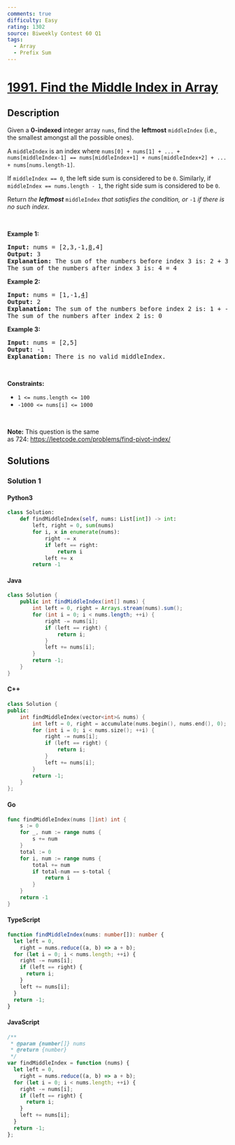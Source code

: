```yaml
---
comments: true
difficulty: Easy
rating: 1302
source: Biweekly Contest 60 Q1
tags:
  - Array
  - Prefix Sum
---
```


<!-- problem:start -->

# [1991. Find the Middle Index in Array](https://leetcode.com/problems/find-the-middle-index-in-array)

## Description

<!-- description:start -->

<p>Given a <strong>0-indexed</strong> integer array <code>nums</code>, find the <strong>leftmost</strong> <code>middleIndex</code> (i.e., the smallest amongst all the possible ones).</p>

<p>A <code>middleIndex</code> is an index where <code>nums[0] + nums[1] + ... + nums[middleIndex-1] == nums[middleIndex+1] + nums[middleIndex+2] + ... + nums[nums.length-1]</code>.</p>

<p>If <code>middleIndex == 0</code>, the left side sum is considered to be <code>0</code>. Similarly, if <code>middleIndex == nums.length - 1</code>, the right side sum is considered to be <code>0</code>.</p>

<p>Return <em>the <strong>leftmost</strong> </em><code>middleIndex</code><em> that satisfies the condition, or </em><code>-1</code><em> if there is no such index</em>.</p>

<p>&nbsp;</p>
<p><strong class="example">Example 1:</strong></p>

<pre>
<strong>Input:</strong> nums = [2,3,-1,<u>8</u>,4]
<strong>Output:</strong> 3
<strong>Explanation:</strong> The sum of the numbers before index 3 is: 2 + 3 + -1 = 4
The sum of the numbers after index 3 is: 4 = 4
</pre>

<p><strong class="example">Example 2:</strong></p>

<pre>
<strong>Input:</strong> nums = [1,-1,<u>4</u>]
<strong>Output:</strong> 2
<strong>Explanation:</strong> The sum of the numbers before index 2 is: 1 + -1 = 0
The sum of the numbers after index 2 is: 0
</pre>

<p><strong class="example">Example 3:</strong></p>

<pre>
<strong>Input:</strong> nums = [2,5]
<strong>Output:</strong> -1
<strong>Explanation:</strong> There is no valid middleIndex.
</pre>

<p>&nbsp;</p>
<p><strong>Constraints:</strong></p>

<ul>
	<li><code>1 &lt;= nums.length &lt;= 100</code></li>
	<li><code>-1000 &lt;= nums[i] &lt;= 1000</code></li>
</ul>

<p>&nbsp;</p>
<p><strong>Note:</strong> This question is the same as&nbsp;724:&nbsp;<a href="https://leetcode.com/problems/find-pivot-index/" target="_blank">https://leetcode.com/problems/find-pivot-index/</a></p>

<!-- description:end -->

## Solutions

<!-- solution:start -->

### Solution 1

<!-- tabs:start -->

#### Python3

```python
class Solution:
    def findMiddleIndex(self, nums: List[int]) -> int:
        left, right = 0, sum(nums)
        for i, x in enumerate(nums):
            right -= x
            if left == right:
                return i
            left += x
        return -1
```

#### Java

```java
class Solution {
    public int findMiddleIndex(int[] nums) {
        int left = 0, right = Arrays.stream(nums).sum();
        for (int i = 0; i < nums.length; ++i) {
            right -= nums[i];
            if (left == right) {
                return i;
            }
            left += nums[i];
        }
        return -1;
    }
}
```

#### C++

```cpp
class Solution {
public:
    int findMiddleIndex(vector<int>& nums) {
        int left = 0, right = accumulate(nums.begin(), nums.end(), 0);
        for (int i = 0; i < nums.size(); ++i) {
            right -= nums[i];
            if (left == right) {
                return i;
            }
            left += nums[i];
        }
        return -1;
    }
};
```

#### Go

```go
func findMiddleIndex(nums []int) int {
	s := 0
	for _, num := range nums {
		s += num
	}
	total := 0
	for i, num := range nums {
		total += num
		if total-num == s-total {
			return i
		}
	}
	return -1
}
```

#### TypeScript

```ts
function findMiddleIndex(nums: number[]): number {
  let left = 0,
    right = nums.reduce((a, b) => a + b);
  for (let i = 0; i < nums.length; ++i) {
    right -= nums[i];
    if (left == right) {
      return i;
    }
    left += nums[i];
  }
  return -1;
}
```

#### JavaScript

```js
/**
 * @param {number[]} nums
 * @return {number}
 */
var findMiddleIndex = function (nums) {
  let left = 0,
    right = nums.reduce((a, b) => a + b);
  for (let i = 0; i < nums.length; ++i) {
    right -= nums[i];
    if (left == right) {
      return i;
    }
    left += nums[i];
  }
  return -1;
};
```

<!-- tabs:end -->

<!-- solution:end -->

<!-- problem:end -->
